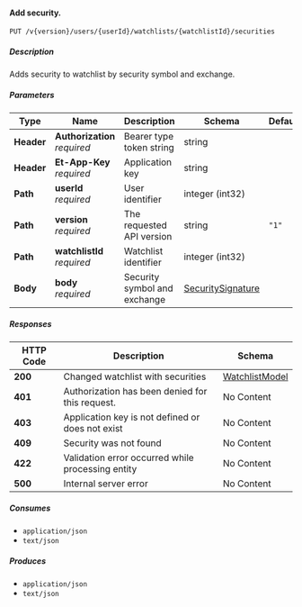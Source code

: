
<a name="watchlists_addsecurtiy"></a>
#### Add security.
```
PUT /v{version}/users/{userId}/watchlists/{watchlistId}/securities
```


##### Description
Adds security to watchlist by security symbol and exchange.


##### Parameters

|Type|Name|Description|Schema|Default|
|---|---|---|---|---|
|**Header**|**Authorization**  <br>*required*|Bearer type token string|string||
|**Header**|**Et-App-Key**  <br>*required*|Application key|string||
|**Path**|**userId**  <br>*required*|User identifier|integer (int32)||
|**Path**|**version**  <br>*required*|The requested API version|string|`"1"`|
|**Path**|**watchlistId**  <br>*required*|Watchlist identifier|integer (int32)||
|**Body**|**body**  <br>*required*|Security symbol and exchange|[SecuritySignature](#securitysignature)||


##### Responses

|HTTP Code|Description|Schema|
|---|---|---|
|**200**|Changed watchlist with securities|[WatchlistModel](#watchlistmodel)|
|**401**|Authorization has been denied for this request.|No Content|
|**403**|Application key is not defined or does not exist|No Content|
|**409**|Security was not found|No Content|
|**422**|Validation error occurred while processing entity|No Content|
|**500**|Internal server error|No Content|


##### Consumes

* `application/json`
* `text/json`


##### Produces

* `application/json`
* `text/json`




